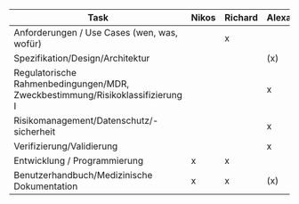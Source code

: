 | Task| Nikos| Richard | Alexander | Daniel | Beat
| ----------- | ----------- | ----------- | ----------- | ----------- | ----------- |
Anforderungen / Use Cases (wen, was, wofür) | | x | | x | |
Spezifikation/Design/Architektur | | | (x) | x | |
Regulatorische Rahmenbedingungen/MDR, Zweckbestimmung/Risikoklassifizierung I| | | x | | x |
Risikomanagement/Datenschutz/-sicherheit| | | x | | x |
Verifizierung/Validierung | | | x | | x |  
Entwicklung / Programmierung | x | x | | x | |  
Benutzerhandbuch/Medizinische Dokumentation | x | x | (x) | | |
